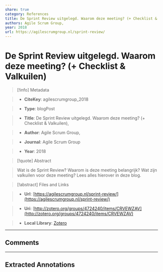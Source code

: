 ```yaml
---
share: true
category: References
title: De Sprint Review uitgelegd. Waarom deze meeting? (+ Checklist & Valkuilen)
authors: Agile Scrum Group,
year: 2018
url: https://agilescrumgroup.nl/sprint-review/
---
```

  
# De Sprint Review uitgelegd. Waarom deze meeting? (+ Checklist & Valkuilen)  
  
> [!info] Metadata  
> - **CiteKey**: agilescrumgroup_2018  
> - **Type**: blogPost  
> - **Title**: De Sprint Review uitgelegd. Waarom deze meeting? (+ Checklist & Valkuilen),   
> - **Author**: Agile Scrum Group,  
> - **Journal**: Agile Scrum Group   
> - **Year**: 2018   
  
> [!quote] Abstract  
> Wat is de Sprint Review? Waarom is deze meeting belangrijk? Wat zijn valkuilen voor deze meeting? Lees alles hierover in deze blog.  
  
> [!abstract] Files and Links  
> - **Url**: [https://agilescrumgroup.nl/sprint-review/](https://agilescrumgroup.nl/sprint-review/)  
> - **Uri**: [http://zotero.org/groups/4724240/items/CRVEWZAV](http://zotero.org/groups/4724240/items/CRVEWZAV)  
> - **Local Library**: [Zotero]((zotero://select/groups/4724240/items/CRVEWZAV))  
  
----  
  
## Comments  
  
  
  
----  
  
## Extracted Annotations  
  
